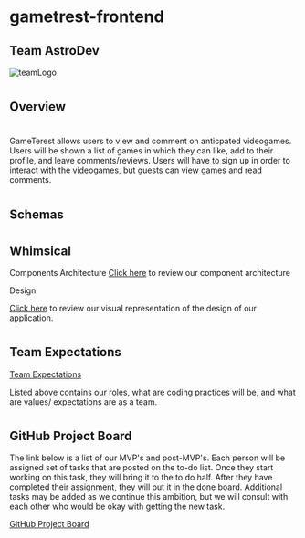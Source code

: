 # gametrest-frontend

## Team AstroDev

![teamLogo](https://static.vecteezy.com/system/resources/previews/004/815/102/non_2x/cute-astronaut-working-as-a-programmer-free-vector.jpg)

#

## Overview

#

GameTerest allows users to view and comment on anticpated videogames. Users will be shown a list of games in which they can like, add to their profile, and leave comments/reviews. Users will have to sign up in order to interact with the videogames, but guests can view games and read comments. 


#

## Schemas

<!-- ```

const userSchema = mongoose.Schema(
  {
    userName: { type: String, required: true, trim: true },
    firstName: { type: String, required: true, trim: true },
    lastName: { type: String, required: true, trim: true },
    email: { type: String, required: true, trim: true },
    password: { type: String, required: true, trim: true },
    confirmPassword: { type: String, required: true, trim: true },
    isBusiness: false/true,
    posts: [postSchema],
  },
  { timestamps: true }
);

const postSchema = mongoose.Schema(	{
  title/event: { type: String, required: true, trim: true },
	body/content: { type: String, required: true, trim: true },
	numberNeeded: { type: Number, required: true, trim: true },
	Comments: [commentSchema]
}) {


const commentSchema = mongoose.Schema({
  content: { type: String, required: true, trim: true },
  likes: { type: Number, required: true, trim: true },
})

const contactSchema = mongoose.Schema({
  name: { type: String, required: true, trim: true },
  email: { type: String, required: true, trim: true },
  message: { type: String, required: true, trim: true }
})

``` -->

#

## Whimsical

Components Architecture
[Click here](https://whimsical.com/gameterest-Dg4UiSceLQWpFjVuBActiX) to review our component architecture

Design

[Click here](https://www.figma.com/file/POIF6n9solHxRYnuyD3qLe/Gametrest?node-id=0%3A1)
to review our visual representation of the design of our application.  

#

## Team Expectations

[Team Expectations](https://docs.google.com/document/d/1gEEEZLYQv1FVZnj01EOuUKc1Dxf7jszYB9pLbA_D53M/edit?usp=sharing)

Listed above contains our roles, what are coding practices will be, and what are values/ expectations are as a team. 

#

## GitHub Project Board

The link below is a list of our MVP's and post-MVP's. Each person will be assigned set of tasks that are posted on the to-do list. Once they start working on this task, they will bring it to the to do half. After they have completed their assignment, they will put it in the done board. Additional tasks may be added as we continue this ambition, but we will consult with each other who would be okay with getting the new task.

[GitHub Project Board]()

#

